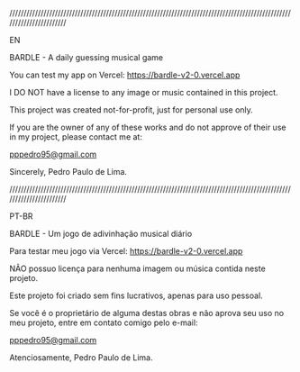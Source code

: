 ///////////////////////////////////////////////////////////////////////////////////////////////////////////////////////

EN

BARDLE - A daily guessing musical game

You can test my app on Vercel:
https://bardle-v2-0.vercel.app
 
I DO NOT have a license to any image or music contained in this project.

This project was created not-for-profit, just for personal use only.

If you are the owner of any of these works and do not approve of their use in my project, please contact me at:

pppedro95@gmail.com

Sincerely,
Pedro Paulo de Lima.

///////////////////////////////////////////////////////////////////////////////////////////////////////////////////////

PT-BR 

BARDLE - Um jogo de adivinhação musical diário

Para testar meu jogo via Vercel:
https://bardle-v2-0.vercel.app

NÃO possuo licença para nenhuma imagem ou música contida neste projeto.

Este projeto foi criado sem fins lucrativos, apenas para uso pessoal.

Se você é o proprietário de alguma destas obras e não aprova seu uso no meu projeto, entre em contato comigo pelo e-mail:

pppedro95@gmail.com

Atenciosamente, Pedro Paulo de Lima.

